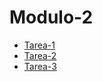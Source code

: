 # Modulo-2

* [Tarea-1](https://github.com/Napadensky/modulo-2/tree/tarea-1)
* [Tarea-2](https://github.com/Napadensky/modulo-2/tree/tarea-2)
* [Tarea-3](https://github.com/Napadensky/modulo-2/tree/tarea-3)
